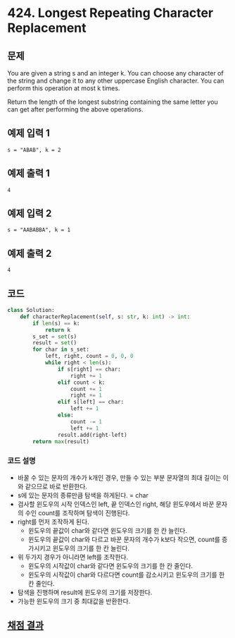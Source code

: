 # 424. Longest Repeating Character Replacement

## 문제
You are given a string s and an integer k. You can choose any character of the string and change it to any other uppercase English character. You can perform this operation at most k times.

Return the length of the longest substring containing the same letter you can get after performing the above operations.

## 예제 입력 1
```text
s = "ABAB", k = 2
```
## 예제 출력 1
```text
4
```
## 예제 입력 2
```text
s = "AABABBA", k = 1
```
## 예제 출력 2
```text
4
```

## 코드
```python
class Solution:
    def characterReplacement(self, s: str, k: int) -> int:
        if len(s) == k:
            return k
        s_set = set(s)
        result = set()
        for char in s_set:
            left, right, count = 0, 0, 0
            while right < len(s):
                if s[right] == char:
                    right += 1
                elif count < k:
                    count += 1
                    right += 1
                elif s[left] == char:
                    left += 1
                else:
                    count -= 1
                    left += 1
                result.add(right-left)
        return max(result)
```
### 코드 설명
- 바꿀 수 있는 문자의 개수가 k개인 경우, 만들 수 있는 부분 문자열의 최대 길이는 이와 같으므로 바로 반환한다.
- s에 있는 문자의 종류만큼 탐색을 하게된다. = char
- 검사할 윈도우의 시작 인덱스인 left, 끝 인덱스인 right, 해당 윈도우에서 바꾼 문자의 수인 count를 조작하며 탐색이 진행된다.
- right를 먼저 조작하게 된다.
   - 윈도우의 끝값이 char와 같다면 윈도우의 크기를 한 칸 늘린다.
   - 윈도우의 끝값이 char와 다르고 바꾼 문자의 개수가 k보다 작으면, count를 증가시키고 윈도우의 크기를 한 칸 늘린다.
- 위 두가지 경우가 아니라면 left를 조작한다.
   - 윈도우의 시작값이 char와 같다면 윈도우의 크기를 한 칸 줄인다.
   - 윈도우의 시작값이 char와 다르다면 count를 감소시키고 윈도우의 크기를 한 칸 줄인다.
- 탐색을 진행하며 result에 윈도우의 크기를 저장한다.
- 가능한 윈도우의 크기 중 최대값을 반환한다.

## [채점 결과](https://leetcode.com/problems/longest-repeating-character-replacement/submissions/1450551053)